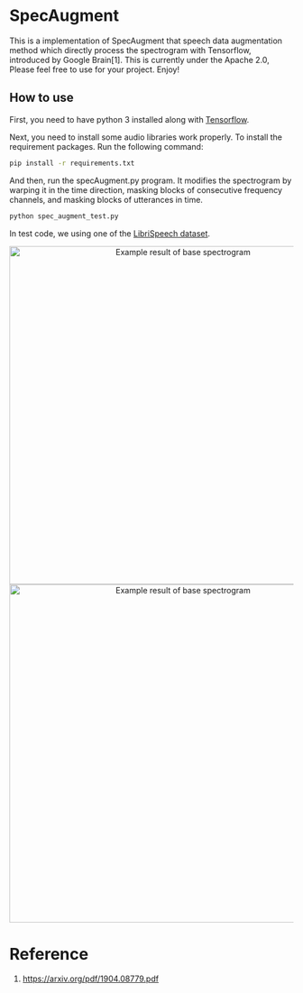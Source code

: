 # SpecAugment

This is a implementation of SpecAugment that speech data augmentation method which directly process the spectrogram with Tensorflow, introduced by Google Brain[1]. This is currently under the Apache 2.0, Please feel free to use for your project. Enjoy!

## How to use

First, you need to have python 3 installed along with [Tensorflow](https://www.tensorflow.org/install/).

Next, you need to install some audio libraries work properly. To install the requirement packages. Run the following command:

```bash
pip install -r requirements.txt
```

And then, run the specAugment.py program. It modifies the spectrogram by warping it in the time direction, masking blocks of consecutive frequency channels, and masking blocks of utterances in time.  

```bash
python spec_augment_test.py
```
In test code, we using one of the [LibriSpeech dataset](http://www.openslr.org/12/).

<p align="center">
  <img src="https://github.com/shelling203/specAugment/blob/master/SpecAugment/images/Figure_1.png" alt="Example result of base spectrogram"/ width=600>
  <img src="https://github.com/shelling203/specAugment/blob/master/SpecAugment/images/Figure_2.png" alt="Example result of base spectrogram"/ width=600>
</p>


# Reference

1. https://arxiv.org/pdf/1904.08779.pdf

